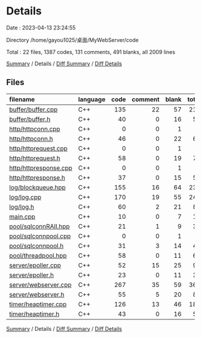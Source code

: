 # Details

Date : 2023-04-13 23:24:55

Directory /home/gayou1025/桌面/MyWebServer/code

Total : 22 files,  1387 codes, 131 comments, 491 blanks, all 2009 lines

[Summary](results.md) / Details / [Diff Summary](diff.md) / [Diff Details](diff-details.md)

## Files
| filename | language | code | comment | blank | total |
| :--- | :--- | ---: | ---: | ---: | ---: |
| [buffer/buffer.cpp](/buffer/buffer.cpp) | C++ | 135 | 22 | 57 | 214 |
| [buffer/buffer.h](/buffer/buffer.h) | C++ | 40 | 0 | 16 | 56 |
| [http/httpconn.cpp](/http/httpconn.cpp) | C++ | 0 | 0 | 1 | 1 |
| [http/httpconn.h](/http/httpconn.h) | C++ | 46 | 0 | 22 | 68 |
| [http/httprequest.cpp](/http/httprequest.cpp) | C++ | 0 | 0 | 1 | 1 |
| [http/httprequest.h](/http/httprequest.h) | C++ | 58 | 0 | 19 | 77 |
| [http/httpresponse.cpp](/http/httpresponse.cpp) | C++ | 0 | 0 | 1 | 1 |
| [http/httpresponse.h](/http/httpresponse.h) | C++ | 37 | 0 | 15 | 52 |
| [log/blockqueue.hpp](/log/blockqueue.hpp) | C++ | 155 | 16 | 64 | 235 |
| [log/log.cpp](/log/log.cpp) | C++ | 170 | 19 | 55 | 244 |
| [log/log.h](/log/log.h) | C++ | 60 | 2 | 21 | 83 |
| [main.cpp](/main.cpp) | C++ | 10 | 0 | 7 | 17 |
| [pool/sqlconnRAII.hpp](/pool/sqlconnRAII.hpp) | C++ | 21 | 1 | 9 | 31 |
| [pool/sqlconnpool.cpp](/pool/sqlconnpool.cpp) | C++ | 0 | 0 | 1 | 1 |
| [pool/sqlconnpool.h](/pool/sqlconnpool.h) | C++ | 31 | 3 | 14 | 48 |
| [pool/threadpool.hpp](/pool/threadpool.hpp) | C++ | 58 | 0 | 11 | 69 |
| [server/epoller.cpp](/server/epoller.cpp) | C++ | 52 | 15 | 25 | 92 |
| [server/epoller.h](/server/epoller.h) | C++ | 23 | 0 | 11 | 34 |
| [server/webserver.cpp](/server/webserver.cpp) | C++ | 267 | 35 | 59 | 361 |
| [server/webserver.h](/server/webserver.h) | C++ | 55 | 5 | 20 | 80 |
| [timer/heaptimer.cpp](/timer/heaptimer.cpp) | C++ | 126 | 13 | 46 | 185 |
| [timer/heaptimer.h](/timer/heaptimer.h) | C++ | 43 | 0 | 16 | 59 |

[Summary](results.md) / Details / [Diff Summary](diff.md) / [Diff Details](diff-details.md)